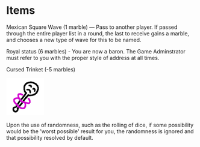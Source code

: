 # Items
Mexican Square Wave (1 marble) — Pass to another player. If passed through the entire player list in a round, the last to receive gains a marble, and chooses a new type of wave for this to be named. 

Royal status (6 marbles) - You are now a baron. The Game Adminstrator must refer to you with the proper style of address at all times.

Cursed Trinket (-5 marbles)

![](img/Cursed-trinket.png)

Upon the use of randomness, such as the rolling of dice, if some possibility would be the 'worst possible' result for you, the randomness is ignored and that possibility resolved by default.